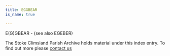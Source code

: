 ```yaml
---
title: EGGBEAR
is_name: true

---
```


E(G)GBEAR - (see also EGEBER)


The Stoke Climsland Parish Archive holds material under this index entry. To find out more please [contact us](/contact/)
